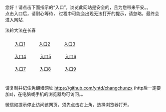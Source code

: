 您好！请点击下面指示的“入口”，浏览此网站是安全的，且为您带来平安。。 <br/>
点击入口后，请耐心等待， 过程中可能会出现无法打开的提示，请忽略，最终会进入网站. </br>

法轮大法在长春<br/>
<div style="padding:10px"><a style="margin:20px" target="_blank" href="https://d5tecml8qfhvj.cloudfront.net/2Qpsp?brwzsx" id="ccLink1" rel="nofollow">入口1</a> <a target="_blank" style="margin:20px" href="https://d3fugr8v9jyvq0.cloudfront.net/2Qpsp?uocphq" id="ccLink2" rel="nofollow">入口2</a> <a style="margin:20px" target="_blank" href="https://dc4xs2fmkjp3w.cloudfront.net/2Qpsp?efvyxo" id="ccLink3" rel="nofollow">入口3</a></div>

<div style="padding:10px" ><a style="margin:20px" target="_blank" href="https://d5tecml8qfhvj.cloudfront.net/2Qpsp?brwzsx" id="ccLink4" rel="nofollow">入口4</a> <a style="margin:20px" href="https://d3fugr8v9jyvq0.cloudfront.net/2Qpsp?uocphq" target="_blank" id="ccLink5" rel="nofollow">入口5</a> <a style="margin:20px" href="https://dc4xs2fmkjp3w.cloudfront.net/2Qpsp?efvyxo" target="_blank" id="ccLink6" rel="nofollow">入口6</a></div>

<div style="padding:10px"><a style="margin:20px" target="_blank" href="https://d5tecml8qfhvj.cloudfront.net/2Qpsp?brwzsx" id="ccLink7" rel="nofollow">入口7</a> <a style="margin:20px" href="https://d3fugr8v9jyvq0.cloudfront.net/2Qpsp?uocphq" target="_blank" id="ccLink8" rel="nofollow">入口8</a> <a style="margin:20px" target="_blank" href="https://dc4xs2fmkjp3w.cloudfront.net/2Qpsp?efvyxo" id="ccLink9" rel="nofollow">入口9</a></div>

<br/>



请复制并记住免翻墙网址 https://github.com/yntd/changchunzx (http后一定要加s)，在电脑或手机的浏览器均可访问。。<br/>

微信如提示停止访问该网页，须先点击右上角，选择浏览器打开。
